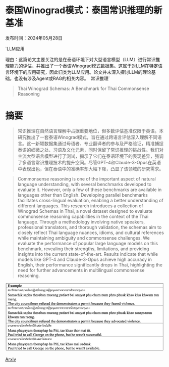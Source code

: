 # 泰国Winograd模式：泰国常识推理的新基准

发布时间：2024年05月28日

`LLM应用

理由：这篇论文主要关注的是在泰语环境下对大型语言模型（LLM）进行常识推理能力的评估，并推出了一个泰语Winograd模式数据集。这属于对LLM在特定语言环境下的应用研究，因此归类为LLM应用。论文并未深入探讨LLM的理论基础，也没有涉及Agent或RAG的相关内容。` `常识推理`

> Thai Winograd Schemas: A Benchmark for Thai Commonsense Reasoning

# 摘要

> 常识推理在自然语言理解中占据重要地位，但多数评估基准仅限于英语。本研究推出了一套泰语Winograd模式，旨在通过跨语言评估深入理解不同语言。这一新颖数据集通过母语者、专业翻译者的参与及严格验证，精准捕捉泰语的细微之处、习语及文化元素，同时保留了常识推理的挑战性。我们对主流大型语言模型进行了测试，揭示了它们在泰语环境下的表现差异，强调了多语言常识推理技术的提升空间。尽管GPT-4和Claude-3-Opus在英语中表现出色，但在泰语中的准确率却大幅下降，凸显了该领域的研究需求。

> Commonsense reasoning is one of the important aspect of natural language understanding, with several benchmarks developed to evaluate it. However, only a few of these benchmarks are available in languages other than English. Developing parallel benchmarks facilitates cross-lingual evaluation, enabling a better understanding of different languages. This research introduces a collection of Winograd Schemas in Thai, a novel dataset designed to evaluate commonsense reasoning capabilities in the context of the Thai language.
  Through a methodology involving native speakers, professional translators, and thorough validation, the schemas aim to closely reflect Thai language nuances, idioms, and cultural references while maintaining ambiguity and commonsense challenges. We evaluate the performance of popular large language models on this benchmark, revealing their strengths, limitations, and providing insights into the current state-of-the-art. Results indicate that while models like GPT-4 and Claude-3-Opus achieve high accuracy in English, their performance significantly drops in Thai, highlighting the need for further advancements in multilingual commonsense reasoning.

![泰国Winograd模式：泰国常识推理的新基准](../../../paper_images/2405.18375/example2.png)

[Arxiv](https://arxiv.org/abs/2405.18375)